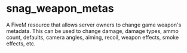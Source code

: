 # snag_weapon_metas
A FiveM resource that allows server owners to change game weapon's metadata. This can be used to change damage, damage types, ammo count, defaults, camera angles, aiming, recoil, weapon effects, smoke effects, etc.
